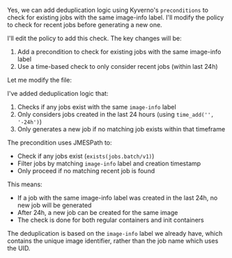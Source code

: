 Yes, we can add deduplication logic using Kyverno's `preconditions` to check for existing jobs with the same image-info label. I'll modify the policy to check for recent jobs before generating a new one.

I'll edit the policy to add this check. The key changes will be:
1. Add a precondition to check for existing jobs with the same image-info label
2. Use a time-based check to only consider recent jobs (within last 24h)

Let me modify the file:



I've added deduplication logic that:

1. Checks if any jobs exist with the same `image-info` label
2. Only considers jobs created in the last 24 hours (using `time_add('', '-24h')`)
3. Only generates a new job if no matching job exists within that timeframe

The precondition uses JMESPath to:
- Check if any jobs exist (`exists(jobs.batch/v1)`)
- Filter jobs by matching `image-info` label and creation timestamp
- Only proceed if no matching recent job is found

This means:
- If a job with the same image-info label was created in the last 24h, no new job will be generated
- After 24h, a new job can be created for the same image
- The check is done for both regular containers and init containers

The deduplication is based on the `image-info` label we already have, which contains the unique image identifier, rather than the job name which uses the UID.
